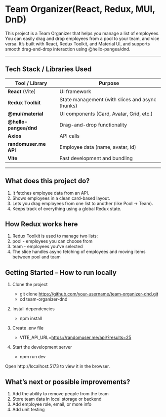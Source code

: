 # Team Organizer(React, Redux, MUI, DnD)

This project is a Team Organizer that helps you manage a list of employees. You can easily drag and drop employees from a pool to your team, and vice versa. It’s built with React, Redux Toolkit, and Material UI, and supports smooth drag-and-drop interaction using @hello-pangea/dnd.

---

## Tech Stack / Libraries Used

| Tool / Library | Purpose |
|----------------|---------|
| **React** (Vite) | UI framework |
| **Redux Toolkit** | State management (with slices and async thunks) |
| **@mui/material** | UI components (Card, Avatar, Grid, etc.) |
| **@hello-pangea/dnd** | Drag-and-drop functionality |
| **Axios** | API calls |
| **randomuser.me API** | Employee data (name, avatar, id) |
| **Vite** | Fast development and bundling |

---

## What does this project do?

1. It fetches employee data from an API.
2. Shows employees in a clean card-based layout.
3. Lets you drag employees from one list to another (like Pool → Team).
4. Keeps track of everything using a global Redux state.

## How Redux works here

1. Redux Toolkit is used to manage two lists:
2. pool - employees you can choose from
3. team - employees you’ve selected
4. The slice handles async fetching of employees and moving items between pool and team

## Getting Started – How to run locally
1. Clone the project
   - git clone https://github.com/your-username/team-organizer-dnd.git
   - cd team-organizer-dnd

2. Install dependencies
   - npm install

3. Create .env file
   - VITE_API_URL=https://randomuser.me/api/?results=25

4. Start the development server
   - npm run dev

Open http://localhost:5173 to view it in the browser.


## What’s next or possible improvements?

1. Add the ability to remove people from the team
2. Store team data in local storage or backend
3. Add employee role, email, or more info
4. Add unit testing

